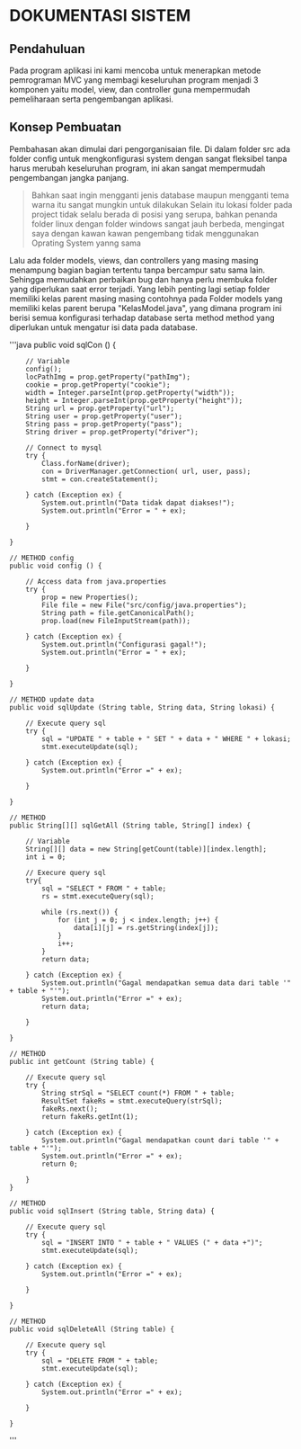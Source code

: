 # DOKUMENTASI SISTEM

## Pendahuluan

Pada program aplikasi ini kami mencoba untuk menerapkan metode pemrograman MVC yang membagi keseluruhan program menjadi 3 komponen yaitu model, view, dan controller guna mempermudah pemeliharaan serta pengembangan aplikasi.

## Konsep Pembuatan

Pembahasan akan dimulai dari pengorganisaian file. Di dalam folder src ada folder config untuk mengkonfigurasi system dengan sangat fleksibel tanpa harus merubah keseluruhan program, ini akan sangat mempermudah pengembangan jangka panjang.

> Bahkan saat ingin mengganti jenis database maupun mengganti tema warna itu sangat mungkin untuk dilakukan
> Selain itu lokasi folder pada project tidak selalu berada di posisi yang serupa, bahkan penanda folder linux dengan folder windows sangat jauh berbeda, mengingat saya dengan kawan kawan pengembang tidak menggunakan Oprating System yanng sama

Lalu ada folder models, views, dan controllers yang masing masing menampung bagian bagian tertentu tanpa bercampur satu sama lain. Sehingga memudahkan perbaikan bug dan hanya perlu membuka folder yang diperlukan saat error terjadi. Yang lebih penting lagi setiap folder memiliki kelas parent masing masing contohnya pada Folder models yang memiliki kelas parent berupa "KelasModel.java", yang dimana program ini berisi semua konfigurasi terhadap database serta method method yang diperlukan untuk mengatur isi data pada database.

'''java
public void sqlCon () {

        // Variable
        config();
        locPathImg = prop.getProperty("pathImg");
        cookie = prop.getProperty("cookie");
        width = Integer.parseInt(prop.getProperty("width"));
        height = Integer.parseInt(prop.getProperty("height"));
        String url = prop.getProperty("url");
        String user = prop.getProperty("user");
        String pass = prop.getProperty("pass");
        String driver = prop.getProperty("driver");
        
        // Connect to mysql
        try {
            Class.forName(driver);
            con = DriverManager.getConnection( url, user, pass);
            stmt = con.createStatement();

        } catch (Exception ex) {
            System.out.println("Data tidak dapat diakses!");
            System.out.println("Error = " + ex);

        }

    }

    // METHOD config
    public void config () {

        // Access data from java.properties
        try {
            prop = new Properties();
            File file = new File("src/config/java.properties");
            String path = file.getCanonicalPath();
            prop.load(new FileInputStream(path));

        } catch (Exception ex) {
            System.out.println("Configurasi gagal!");
            System.out.println("Error = " + ex);

        }

    }

    // METHOD update data
    public void sqlUpdate (String table, String data, String lokasi) {

        // Execute query sql
        try {
            sql = "UPDATE " + table + " SET " + data + " WHERE " + lokasi;
            stmt.executeUpdate(sql);

        } catch (Exception ex) {
            System.out.println("Error =" + ex);

        }

    }

    // METHOD 
    public String[][] sqlGetAll (String table, String[] index) {

        // Variable
        String[][] data = new String[getCount(table)][index.length];
        int i = 0;

        // Execure query sql
        try{
            sql = "SELECT * FROM " + table;
            rs = stmt.executeQuery(sql);

            while (rs.next()) {
                for (int j = 0; j < index.length; j++) {
                    data[i][j] = rs.getString(index[j]);
                }
                i++;
            }
            return data;

        } catch (Exception ex) {
            System.out.println("Gagal mendapatkan semua data dari table '" + table + "'");
            System.out.println("Error =" + ex);
            return data;

        }

    }

    // METHOD
    public int getCount (String table) {

        // Execute query sql
        try {
            String strSql = "SELECT count(*) FROM " + table;
            ResultSet fakeRs = stmt.executeQuery(strSql);
            fakeRs.next();
            return fakeRs.getInt(1);

        } catch (Exception ex) {
            System.out.println("Gagal mendapatkan count dari table '" + table + "'");
            System.out.println("Error =" + ex);
            return 0;

        }
    }

    // METHOD
    public void sqlInsert (String table, String data) {

        // Execute query sql
        try {
            sql = "INSERT INTO " + table + " VALUES (" + data +")";
            stmt.executeUpdate(sql);

        } catch (Exception ex) {
            System.out.println("Error =" + ex);

        }

    }

    // METHOD
    public void sqlDeleteAll (String table) {

        // Execute query sql
        try {
            sql = "DELETE FROM " + table;
            stmt.executeUpdate(sql);

        } catch (Exception ex) {
            System.out.println("Error =" + ex);

        }

    }
'''